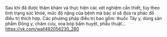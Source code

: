 Sau khi đã được thăm khám và thực hiện các xét nghiệm cần thiết, tùy theo tình trạng sức khỏe, mức độ nặng của bệnh mà bác sĩ sẽ đưa ra phác đồ điều trị thích hợp. Các phương pháp điều trị bao gồm: thuốc Tây y, dùng sản phẩm Đông y, châm cứu, xoa bóp bấm huyệt, phẫu thuật…
https://vk.com/wall492056230_280
